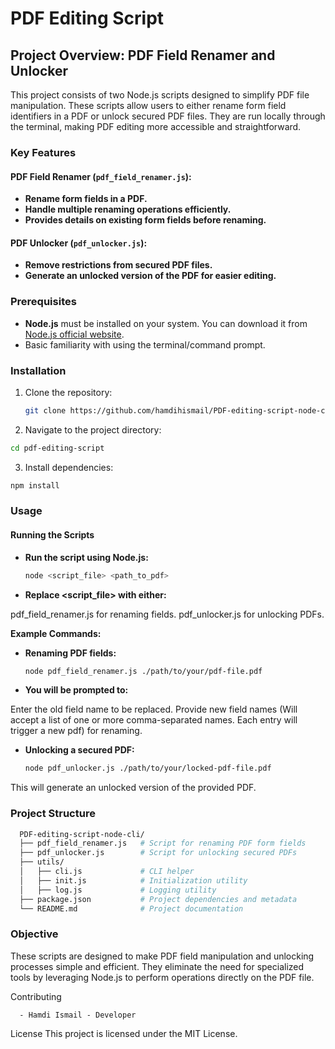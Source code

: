 # PDF Editing Script

## Project Overview: PDF Field Renamer and Unlocker
This project consists of two Node.js scripts designed to simplify PDF file manipulation. These scripts allow users to either rename form field identifiers in a PDF or unlock secured PDF files. They are run locally through the terminal, making PDF editing more accessible and straightforward.

### Key Features
#### PDF Field Renamer (`pdf_field_renamer.js`):
- **Rename form fields in a PDF.**
- **Handle multiple renaming operations efficiently.**
- **Provides details on existing form fields before renaming.**

#### PDF Unlocker (`pdf_unlocker.js`):
- **Remove restrictions from secured PDF files.**
- **Generate an unlocked version of the PDF for easier editing.**

### Prerequisites
- **Node.js** must be installed on your system. You can download it from [Node.js official website](https://nodejs.org/).
- Basic familiarity with using the terminal/command prompt.

### Installation
1. Clone the repository:
   ```bash
   git clone https://github.com/hamdihismail/PDF-editing-script-node-cli
   ```
2. Navigate to the project directory:
  ```bash
  cd pdf-editing-script
  ```
3. Install dependencies:
  ```bash
  npm install
  ```

### Usage
#### Running the Scripts
- **Run the script using Node.js:**
  ```bash
  node <script_file> <path_to_pdf>
  ```
- **Replace <script_file> with either:**

pdf_field_renamer.js for renaming fields.
pdf_unlocker.js for unlocking PDFs.

**Example Commands:**

- **Renaming PDF fields:**
  ```bash
  node pdf_field_renamer.js ./path/to/your/pdf-file.pdf
  ```
- **You will be prompted to:**

Enter the old field name to be replaced.
Provide new field names (Will accept a list of one or more comma-separated names. Each entry will trigger a new pdf) for renaming.

- **Unlocking a secured PDF:**
  ```bash
  node pdf_unlocker.js ./path/to/your/locked-pdf-file.pdf
  ```
This will generate an unlocked version of the provided PDF.

### Project Structure
```bash
  PDF-editing-script-node-cli/
  ├── pdf_field_renamer.js   # Script for renaming PDF form fields
  ├── pdf_unlocker.js        # Script for unlocking secured PDFs
  ├── utils/
  │   ├── cli.js             # CLI helper
  │   ├── init.js            # Initialization utility
  │   ├── log.js             # Logging utility
  ├── package.json           # Project dependencies and metadata
  └── README.md              # Project documentation
```

### Objective
These scripts are designed to make PDF field manipulation and unlocking processes simple and efficient. They eliminate the need for specialized tools by leveraging Node.js to perform operations directly on the PDF file.

Contributing
```
  - Hamdi Ismail - Developer
```

License
This project is licensed under the MIT License.

